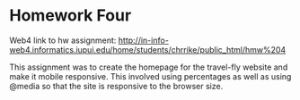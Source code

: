 # Homework Four

Web4 link to hw assignment:
http://in-info-web4.informatics.iupui.edu/home/students/chrrike/public_html/hmw%204

This assignment was to create the homepage for the travel-fly website and make it mobile responsive. This involved using percentages as well as using @media so that the site is responsive to the browser size.
